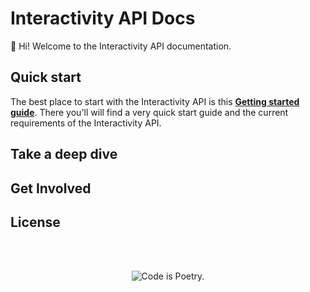# Interactivity API Docs

👋 Hi! Welcome to the Interactivity API documentation.

## Quick start

The best place to start with the Interactivity API is this [**Getting started guide**](1-getting-started.md). There you'll will find a very quick start guide and the current requirements of the Interactivity API.


## Take a deep dive

<!-- Links to get the details (API, architecture, resources...) -->

## Get Involved

<!-- Links to get involved -->

## License

<!-- License? -->

<br/><br/><p align="center"><img src="https://s.w.org/style/images/codeispoetry.png?1" alt="Code is Poetry." /></p>
